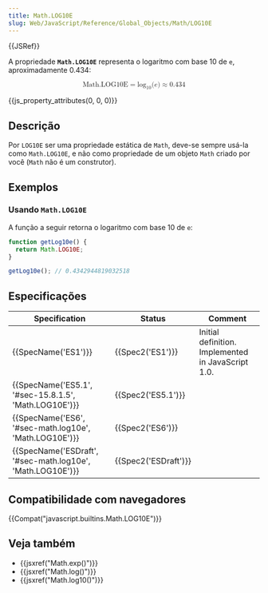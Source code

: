 ```yaml
---
title: Math.LOG10E
slug: Web/JavaScript/Reference/Global_Objects/Math/LOG10E
---
```


{{JSRef}}

A propriedade **`Math.LOG10E`** representa o logaritmo com base 10 de `e`, aproximadamente 0.434:

<math display="block"><semantics><mrow><mstyle mathvariant="monospace"><mi>Math.LOG10E</mi></mstyle><mo>=</mo><msub><mo lspace="0em" rspace="0em">log</mo><mn>10</mn></msub><mo stretchy="false">(</mo><mi>e</mi><mo stretchy="false">)</mo><mo>≈</mo><mn>0.434</mn></mrow><annotation encoding="TeX">\mathtt{\mi{Math.LOG10E}} = \log_10(e) \approx 0.434</annotation></semantics></math>

{{js_property_attributes(0, 0, 0)}}

## Descrição

Por `LOG10E` ser uma propriedade estática de `Math`, deve-se sempre usá-la como `Math.LOG10E`, e não como propriedade de um objeto `Math` criado por você (`Math` não é um construtor).

## Exemplos

### Usando `Math.LOG10E`

A função a seguir retorna o logaritmo com base 10 de `e`:

```js
function getLog10e() {
  return Math.LOG10E;
}

getLog10e(); // 0.4342944819032518
```

## Especificações

| Specification                                                                | Status                       | Comment                                            |
| ---------------------------------------------------------------------------- | ---------------------------- | -------------------------------------------------- |
| {{SpecName('ES1')}}                                                     | {{Spec2('ES1')}}         | Initial definition. Implemented in JavaScript 1.0. |
| {{SpecName('ES5.1', '#sec-15.8.1.5', 'Math.LOG10E')}}     | {{Spec2('ES5.1')}}     |                                                    |
| {{SpecName('ES6', '#sec-math.log10e', 'Math.LOG10E')}}     | {{Spec2('ES6')}}         |                                                    |
| {{SpecName('ESDraft', '#sec-math.log10e', 'Math.LOG10E')}} | {{Spec2('ESDraft')}} |                                                    |

## Compatibilidade com navegadores

{{Compat("javascript.builtins.Math.LOG10E")}}

## Veja também

- {{jsxref("Math.exp()")}}
- {{jsxref("Math.log()")}}
- {{jsxref("Math.log10()")}}
